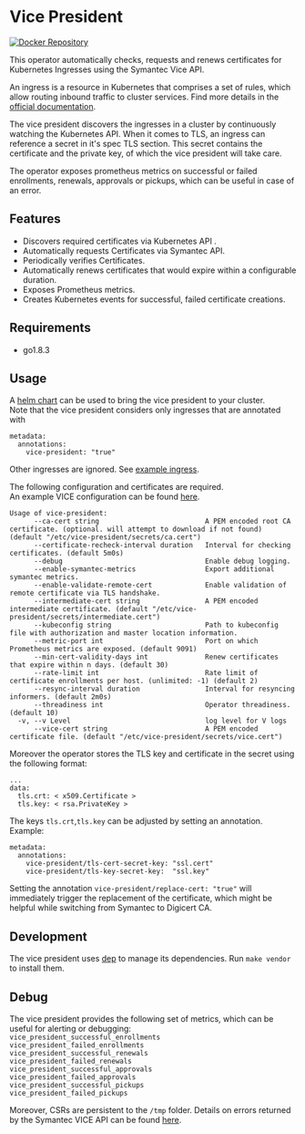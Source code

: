 # Vice President

[![Docker Repository](https://img.shields.io/docker/pulls/sapcc/vice-president.svg?maxAge=604800)](https://hub.docker.com/r/sapcc/vice-president/)

This operator automatically checks, requests and renews certificates for Kubernetes Ingresses using the Symantec Vice API.

An ingress is a resource in Kubernetes that comprises a set of rules, which allow routing inbound traffic to cluster services.
Find more details in the [official documentation](https://kubernetes.io/docs/concepts/services-networking/ingress/#what-is-ingress).

The vice president discovers the ingresses in a cluster by continuously watching the Kubernetes API. 
When it comes to TLS, an ingress can reference a secret in it's spec TLS section. 
This secret contains the certificate and the private key, of which the vice president will take care.

The operator exposes prometheus metrics on successful or failed enrollments, renewals, approvals or pickups, 
which can be useful in case of an error.

## Features

  - Discovers required certificates via Kubernetes API .
  - Automatically requests Certificates via Symantec API.
  - Periodically verifies Certificates.
  - Automatically renews certificates that would expire within a configurable duration.
  - Exposes Prometheus metrics.
  - Creates Kubernetes events for successful, failed certificate creations.

## Requirements

  - go1.8.3

## Usage

A [helm chart](https://github.com/sapcc/helm-charts/tree/master/system/kube-system/charts/vice-president/) can be used to bring the vice president to your cluster.  
Note that the vice president considers only ingresses that are annotated with 
```
metadata:
  annotations:
    vice-president: "true"
```
Other ingresses are ignored. See [example ingress](./example/vice-presidential-ingress.yaml).

The following configuration and certificates are required.  
An example VICE configuration can be found [here](./etc/vice-president/vice-president.conf). 

```
Usage of vice-president:
      --ca-cert string                          A PEM encoded root CA certificate. (optional. will attempt to download if not found) (default "/etc/vice-president/secrets/ca.cert")
      --certificate-recheck-interval duration   Interval for checking certificates. (default 5m0s)
      --debug                                   Enable debug logging.
      --enable-symantec-metrics                 Export additional symantec metrics.
      --enable-validate-remote-cert             Enable validation of remote certificate via TLS handshake.
      --intermediate-cert string                A PEM encoded intermediate certificate. (default "/etc/vice-president/secrets/intermediate.cert")
      --kubeconfig string                       Path to kubeconfig file with authorization and master location information.
      --metric-port int                         Port on which Prometheus metrics are exposed. (default 9091)
      --min-cert-validity-days int              Renew certificates that expire within n days. (default 30)
      --rate-limit int                          Rate limit of certificate enrollments per host. (unlimited: -1) (default 2)
      --resync-interval duration                Interval for resyncing informers. (default 2m0s)
      --threadiness int                         Operator threadiness. (default 10)
  -v, --v Level                                 log level for V logs
      --vice-cert string                        A PEM encoded certificate file. (default "/etc/vice-president/secrets/vice.cert")
```

Moreover the operator stores the TLS key and certificate in the secret using the following format:
```
...
data:
  tls.crt: < x509.Certificate >
  tls.key: < rsa.PrivateKey >
```
The keys `tls.crt`,`tls.key` can be adjusted by setting an annotation. Example:
```
metadata:
  annotations:
    vice-president/tls-cert-secret-key: "ssl.cert"
    vice-president/tls-key-secret-key:  "ssl.key"
```

Setting the annotation `vice-president/replace-cert: "true"` will immediately trigger the replacement of the certificate, 
which might be helpful while switching from Symantec to Digicert CA.  

## Development

The vice president uses [dep](https://github.com/golang/dep) to manage its dependencies. 
Run `make vendor` to install them.

## Debug

The vice president provides the following set of metrics, which can be useful for alerting or debugging:  
  `vice_president_successful_enrollments`  
  `vice_president_failed_enrollments`  
  `vice_president_successful_renewals`   
  `vice_president_failed_renewals`   
  `vice_president_successful_approvals`   
  `vice_president_failed_approvals`     
  `vice_president_successful_pickups`    
  `vice_president_failed_pickups`   

Moreover, CSRs are persistent to the `/tmp` folder. 
Details on errors returned by the Symantec VICE API can be found [here](https://support.venafi.com/hc/en-us/articles/215914347-Info-VeriSign-Symantec-MPKI-Error-Codes).

